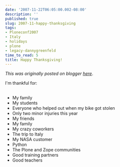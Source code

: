 ```yaml
---
date: '2007-11-22T06:05:00.002-08:00'
description: ''
published: true
slug: 2007-11-happy-thanksgiving
tags:
- Ploneconf2007
- Italy
- holidays
- plone
- legacy-dannygreenfeld
time_to_read: 5
title: Happy Thanksgiving!
---
```


*This was originally posted on blogger [here](https://dannygreenfeld.blogspot.com/2007/11/happy-thanksgiving.html)*.

I'm thankful for:<br /><br /><ul><li>My family</li><li>My students</li><li>Everyone who helped out when my bike got stolen</li><li>Only two minor injuries this year</li><li>My friends</li><li>My family</li><li>My crazy coworkers</li><li>The trip to Italy</li><li>My NASA customer</li><li>Python</li><li>The Plone and Zope communities</li><li>Good training partners</li><li>Good teachers</li></ul>